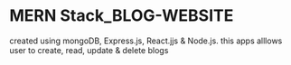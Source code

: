 # MERN Stack_BLOG-WEBSITE
 created using mongoDB, Express.js, React.jjs & Node.js. this apps alllows user to create, read, update & delete blogs
